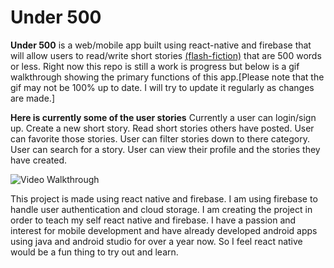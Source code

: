 <h1>Under 500</h1>

<p><strong>Under 500</strong> is a web/mobile app built using react-native and firebase that will allow users to read/write short stories <a href="https://en.wikipedia.org/wiki/Flash_fiction" target="_blank"> (flash-fiction)</a> that are 500 words or less. Right now this repo is still a work is progress but below is a gif walkthrough showing the primary functions of this app.[Please note that the gif may not be 100% up to date. I will try to update it regularly as changes are made.]

<strong>Here is currently some of the user stories</strong>
Currently a user can login/sign up.
Create a new short story.
Read short stories others have posted.
User can favorite those stories.
User can filter stories down to there category.
User can search for a story.
User can view their profile and the stories they have created.

<img src='under500-walkthrough-1-19.gif' title='Video Walkthrough' width='' alt='Video Walkthrough' />


This project is made using react native and firebase. I am using firebase to handle user authentication and cloud storage. I am creating the project in order to teach my self react native and firebase. I have a passion and interest for mobile development and have already developed android apps using java and android studio for over a year now. So I feel react native would be a fun thing to try out and learn.</p>